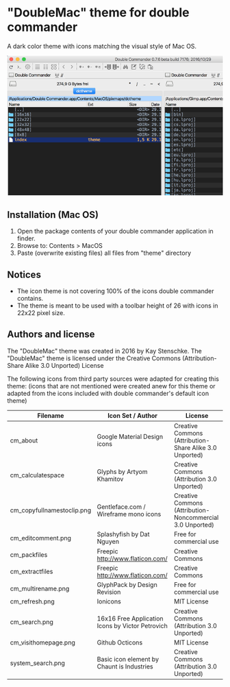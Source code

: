 "DoubleMac" theme for double commander
======================================
 
A dark color theme with icons matching the visual style of Mac OS.

![DoubleMac](https://github.com/kstenschke/doublemac-theme/blob/master/screenshot.png?raw=true)


Installation (Mac OS)
---------------------
1. Open the package contents of your double commander application in finder.
2. Browse to: Contents > MacOS
3. Paste (overwrite existing files) all files from "theme" directory
 
 
Notices 
-------
  
* The icon theme is not covering 100% of the icons double commander contains.
* The theme is meant to be used with a toolbar height of 26 with icons in 22x22 pixel size.
  
  
Authors and license
-------------------
 
The "DoubleMac" theme was created in 2016 by Kay Stenschke.
The "DoubleMac" theme is licensed under the Creative Commons (Attribution-Share Alike 3.0 Unported) License

The following icons from third party sources were adapted for creating this theme: 
(icons that are not mentioned were created anew for this theme or adapted from the icons included with 
double commander's default icon theme)

| Filename                   | Icon Set / Author                                | License                                                   |
| -------------------------- | ------------------------------------------------ | --------------------------------------------------------- |
| cm_about                   | Google Material Design icons                     | Creative Commons (Attribution-Share Alike 3.0 Unported)   |
| cm_calculatespace          | Glyphs by Artyom Khamitov                        | Creative Commons (Attribution 3.0 Unported)               |
| cm_copyfullnamestoclip.png | Gentleface.com / Wireframe mono icons            | Creative Commons (Attribution-Noncommercial 3.0 Unported) | 
| cm_editcomment.png         | Splashyfish by Dat Nguyen                        | Free for commercial use                                   |             
| cm_packfiles               | Freepic http://www.flaticon.com/                 | Creative Commons                                          |
| cm_extractfiles            | Freepic http://www.flaticon.com/                 | Creative Commons                                          |
| cm_multirename.png         | GlyphPack by Design Revision                     | Free for commercial use                                   |
| cm_refresh.png             | Ionicons                                         | MIT License                                               |
| cm_search.png              | 16x16 Free Application Icons by Victor Petrovich | Creative Commons (Attribution 3.0 Unported)               |
| cm_visithomepage.png       | Github Octicons                                  | MIT License                                               | 
| system_search.png          | Basic icon element by Chaunt is Industries       | Creative Commons (Attribution 3.0 Unported)               |

 
